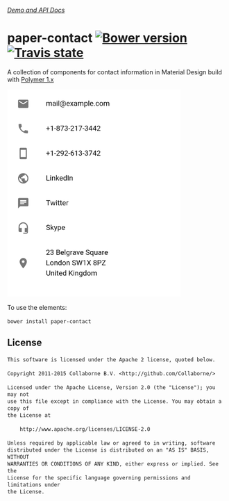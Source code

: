 _[Demo and API Docs](http://collaborne.github.io/paper-contact)_


paper-contact [![Bower version](https://badge.fury.io/bo/paper-contact.svg)](http://badge.fury.io/bo/paper-contact) [![Travis state](https://travis-ci.org/Collaborne/paper-contact.svg?branch=master)](https://travis-ci.org/Collaborne/paper-contact)
=========

A collection of components for contact information in Material Design build with [Polymer 1.x](https://www.polymer-project.org)

![Screenshot](/docs/paper-contact.png "Screenshot")

To use the elements:

`bower install paper-contact`


## License

    This software is licensed under the Apache 2 license, quoted below.

    Copyright 2011-2015 Collaborne B.V. <http://github.com/Collaborne/>

    Licensed under the Apache License, Version 2.0 (the "License"); you may not
    use this file except in compliance with the License. You may obtain a copy of
    the License at

        http://www.apache.org/licenses/LICENSE-2.0

    Unless required by applicable law or agreed to in writing, software
    distributed under the License is distributed on an "AS IS" BASIS, WITHOUT
    WARRANTIES OR CONDITIONS OF ANY KIND, either express or implied. See the
    License for the specific language governing permissions and limitations under
    the License.
    
